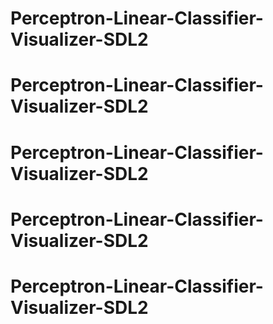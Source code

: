 # Perceptron-Linear-Classifier-Visualizer-SDL2
# Perceptron-Linear-Classifier-Visualizer-SDL2
# Perceptron-Linear-Classifier-Visualizer-SDL2
# Perceptron-Linear-Classifier-Visualizer-SDL2
# Perceptron-Linear-Classifier-Visualizer-SDL2

